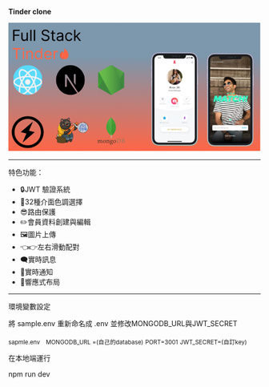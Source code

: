 ﻿**Tinder clone**

![](Aspose.Words.7eb01eaa-20d2-43c9-b81a-a0cc112cc4a1.001.png)

-----
特色功能：

- 🔒JWT 驗證系統
- 🎨32種介面色調選擇
- 😎路由保護
- ✏️會員資料創建與編輯
- 🖼️圖片上傳
- 👈👉左右滑動配對
- 🗨️實時訊息
- 🔔實時通知
- 📱響應式布局
-----
環境變數設定

將 sample.env 重新命名成 .env 並修改MONGODB\_URL與JWT\_SECRET  

<sub>sapmle.env</sub>  
<sub>MONGODB\_URL =(自己的database)</sub>
<sub>PORT=3001</sub>
<sub>JWT\_SECRET=(自訂key)</sub>

在本地端運行 

npm run dev

